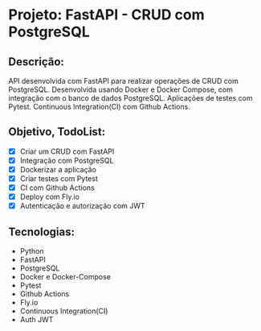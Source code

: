# Projeto: FastAPI - CRUD com PostgreSQL

## Descrição:

API desenvolvida com FastAPI para realizar operações de CRUD com PostgreSQL.
Desenvolvida usando Docker e Docker Compose, com integração com o banco de dados PostgreSQL.
Aplicações de testes com Pytest.
Continuous Integration(CI) com Github Actions.

## Objetivo, TodoList:

- [x] Criar um CRUD com FastAPI
- [x] Integração com PostgreSQL
- [x] Dockerizar a aplicação
- [x] Criar testes com Pytest
- [x] CI com Github Actions
- [x] Deploy com Fly.io
- [x] Autenticação e autorização com JWT

## Tecnologias:

- Python
- FastAPI
- PostgreSQL
- Docker e Docker-Compose
- Pytest
- Github Actions
- Fly.io
- Continuous Integration(CI)
- Auth JWT